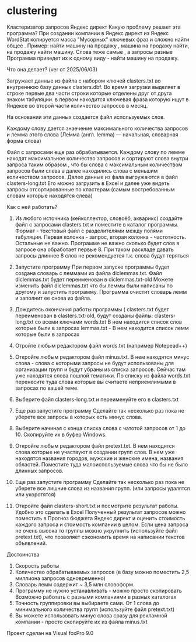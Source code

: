 # clustering
Кластеризатор запросов  Яндекс директ
Какую проблему решает  эта программа?
При создании компании в Яндекс директ из Яндекс WordStat копируется масса "Мусорных" ключевых фраз и сложно найти общее .  Пример: найти машину на продажу , машина на продажу найти, на продажу найти машину. Слова теже самые , а запросы разные
Программа приведет их к одному виду - найти машину на продажу.  

Что она делает? (ver от 2025/06/03)

Загружает данные из файла с набором ключей clasters.txt во внутреннюю базу данных clasters.dbf. Во время загрузки выделяет в строке первые два части строки которые отделены друг от друга знаком табуляции.
в первом находится ключевая фраза которую ищут в Яндексе во второй части количество запросов в месяц.

На основании эти данных создается файл используемых слов. 

Каждому слову дается знаечение максимального количества запросов и лемма этого слова (Ле́мма (англ. lemma) — начальная, словарная форма слова) 

Файл с запросами еще раз обрабатывается. Каждому слову по лемме находят максимальное количество запросов и сортируют слова внутри запроса таким образом , что бы слова с максимальным количеством запросов были слева а далее находились слова с меньшим количеством запросов.
Далее данные из фала выгружаются в файл clasters-long.txt Его можно загрузить в Excel и далее уже видеть запросы отсортированные по кластерам (самым востребованным словам которые находятся слева)

Как с ней работать?
1) Из любого источника (кейколлектор, словоёб, акварикс) создайте файл с запросами clasters.txt и поместите в каталог программы. Формат - текстовый файл 
   с разделителями между полями табуляция. Первая колонка - запрос, вторая колонка - частотность. Остальные не важно.
   Программе не важно сколько будет слов в запросе она обработает первые 8. При таком раскладе давать запросы длиннее 8 слов 
   не рекомендуется т.к. слова будут теряться
2) Запустите программу
    При первом запуске программы будет создана словарь с леммами из файла diclemmas.txt. Файл diclemmas.txt будет переименован в diclemmas.txt-old
    Можете изменить файл diclemmas.txt  что бы леммы были написаны по другому и запустить программу. Программа очистит словарь лемм и заполнит 
    ее снова из файла.

3) Дождитесь окончания работы программы (
   clasters.txt будет переименован в clasters.txt-old, 
   будут созданы файлы: 
     clasters-long.txt со всеми ключами 
     words.txt В нем находится список слов которые были в запросах
     lemmas.txt - В нем находится список лемм которые были в запросах

5) Отройте любым редактором файл words.txt (например Notepead++)
   
6) Откройте любым редактором файл minus.txt. В нем находятся минус слова - слова с которыми запросы не будут использованы для организации групп и будут 
   убраны из списка запросов. Сейчас там уже находятся слова пошлой тематики. По списку из файла words.txt перенесите туда слова которые вы считаете неприемлимыми 
   в запросах по вашей теме.
   
7) Выберите файл clasters-long.txt и переименуйте его в clasters.txt
   
8) Еще раз запустите программу
   Сделайте так несколько раз пока не уберете все запросы в которых есть минус слова. 
   
9) Выберите начиная с конца списка слова с чатотой запросов от 1 до 10. Скопируйте их в буфер Windows.
    
10) Откройте любым редактором файл pretext.txt. В нем находятся слова которые не участвуют в создании групп слов. В нем уже находятся названия городов,
   мужские и женские имена, названия областей. Поместите туда малоиспользуемые слова что бы не было длинных запросов.

11) Еще раз запустите программу
   Сделайте так несколько раз пока не уберете все лишние слова из названия групп. (или запросы удалятся или укоротятся)

12) Откройте файл clasters-short.txt и посмотрите результат работы. Удобно это сделать в Excel  Полученный результат запросов можно поместить в 
   Прогноз бюджета Яндекс директ и оценить стоимость каждого запроса и стоимость компании в целом. Если цена запроса не очень высока то группы можно 
   укрупнить (используйте файл pretext.txt), что позволяет сэкономить время на написании текстов объявлений.

Достоинства
1) Скорость работы 
2) Количество обрабатываемых запросов (в базу можно поместить 2,5 миллиона запросов одновременно)
3) Словарь лемм содержит ~ 3,5 млн словоформ. 
4) Программу не нужно устанавливать - можно просто скопировать Возможно работать с разными компаниями в разных каталогах
5) Точность группировки вы выбираете сами. От 1 слова до минимального количества групп (используйте файл pretext.txt)
6) Вы можете использовать минус слова сразу для рекламной компании - просто скопируйте их из файла minus.txt

Проект сделан на Visual foxPro 9.0

